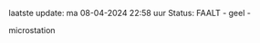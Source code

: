 laatste update: 
ma 08-04-2024 22:58   uur 
Status: FAALT - geel - 
<div class="service Y">microstation</div>